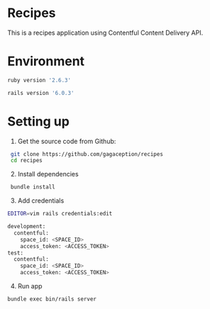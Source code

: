# Recipes

This is a recipes application using Contentful Content Delivery API.
# Environment
```sh
ruby version '2.6.3'

rails version '6.0.3'
```

# Setting up

1. Get the source code from Github:
  ```sh
   git clone https://github.com/gagaception/recipes
   cd recipes
  ```
2. Install dependencies
  ```sh
   bundle install
  ```  
3. Add credentials 
  ```sh
  EDITOR=vim rails credentials:edit

  development:
    contentful:
      space_id: <SPACE_ID>
      access_token: <ACCESS_TOKEN>
  test:
    contentful:
      space_id: <SPACE_ID>
      access_token: <ACCESS_TOKEN>
  ```
4. Run app
  ```sh
  bundle exec bin/rails server
  ```